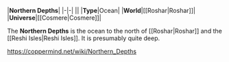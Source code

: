 |**Northern Depths**|
|-|-|
||
|**Type**|Ocean|
|**World**|[[Roshar\|Roshar]]|
|**Universe**|[[Cosmere\|Cosmere]]|

The **Northern Depths** is the ocean to the north of [[Roshar\|Roshar]] and the [[Reshi Isles\|Reshi Isles]]. It is presumably quite deep.



https://coppermind.net/wiki/Northern_Depths